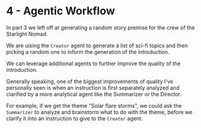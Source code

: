 # 4 - Agentic Workflow

In part 3 we left off at generating a random story premise for the crew of the Starlight Nomad.

We are uising the `Creator` agent to generate a list of sci-fi topics and then picking a random one to inform the generation of the introduction.

We can leverage additional agents to further improve the quality of the introduction.

Generally speaking, one of the biggest improvements of quality I've personally seen is when an instruction is first separately analyzed and clarified by a more analytical agent like the Summarizer or the Director.

For example, if we get the theme "Solar flare storms", we could ask the `Summarizer` to analyze and brainstorm what to do with the theme, before we clarify it into an instruction to give to the `Creator` agent.